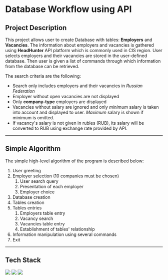 # Database Workflow using API

## Project Description
This project allows user to create Database with tables: **Employers** 
and **Vacancies**. The information about employers and vacancies is gathered
using **HeadHunter** API platform which is commonly used in CIS region. User 
selects employers and their vacancies are stored in the user-defined database.
Then user is given a list of commands through which information from the 
database can be retrieved.

The search criteria are the following:

- Search only includes employers and their vacancies in _Russian Federation_
- Employer without open vacancies are not displayed
- Only **company-type** employers are displayed
- Vacancies without salary are ignored and only _minimum_ salary is taken into 
account and displayed to user. _Maximum_ salary is shown if minimum is omitted.
- If vacancy's salary is not given in rubles (RUB), its salary will be 
converted to RUB using exchange rate provided by API.

---
## Simple Algorithm

The simple high-level algorithm of the program is described below:
1. User greeting
2. Employer selection (10 companies must be chosen)
   1. User search query
   2. Presentation of each employer
   3. Employer choice
3. Database creation
4. Tables creation
5. Tables entries
   1. Employers table entry
   2. Vacancy search
   3. Vacancies table entry
   4. Establishment of tables' relationship
6. Information manipulation using several commands
7. Exit


---
## Tech Stack
<img src="https://img.shields.io/badge/Python-blue?style=for-the-badge&logo=python&logoColor=white" />
<img src="https://img.shields.io/badge/postgresql-blue?style=for-the-badge&logo=postgresql&logoColor=white" />
<img src="https://img.shields.io/badge/GIT-blue?style=for-the-badge&logo=git&logoColor=white" />
